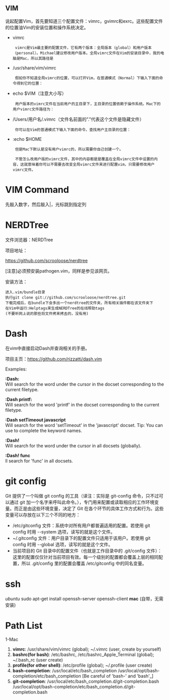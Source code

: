 ## VIM
说起配置Vim，首先要知道三个配置文件：vimrc，gvimrc和exrc。这些配置文件的位置油Vim的安装位置和操作系统决定。

* vimrc

       vimrc是Vim最主要的配置文件，它有两个版本：全局版本（global）和用户版本（personal）。Michael建议修改用户版本。全局vimrc文件在Vim的安装目录中，我的电脑是Mac，所以其路径是

* /usr/share/vim/vimrc

       假如你不知道全局vimrc的位置，可以打开Vim，在普通模式（Normal）下输入下面的命令得到它的位置：

* echo  $VIM（注意大小写）

       用户版本的vimrc文件在当前用户的主目录下，主目录的位置依赖于操作系统。Mac下的用户vimrc文件路径为：

* /Users/用户名/.vimrc（文件名前面的”.”代表这个文件是隐藏文件）

       你可以在Vim的普通模式下输入下面的命令，查找用户主目录的位置：

* :echo  $HOME

       但是Mac下默认是没有用户vimrc的，所以需要你自己创建一个。

       不管怎么改用户版的vimrc文件，其中的内容都是是覆盖在全局vimrc文件中设置的内容，这就意味着你可以不需要去改变全局vimrc文件来进行配置vim，只需要修改用户vimrc文件。

# VIM Command
先敲入数字，然后敲入|，光标跳到指定列

# NERDTree
文件浏览器：NERDTree

项目地址：

https://github.com/scrooloose/nerdtree

[注意]必须预安装pathogen.vim，同样是参见该网页。

安装方法：

    进入.vim/bundle目录
    执行git clone git://github.com/scrooloose/nerdtree.git
    下载完成后，在bundle下会多出一个nerdtree的文件夹，所有相关插件都在该文件夹下
    在Vim中运行:Helptags来生成NERDTree的在线帮助tags
    (不要听网上说的那些将文件拷来拷去的，没有用)

# Dash
在vim中直接启动Dash并查询相关的手册。

项目主页：https://github.com/rizzatti/dash.vim 

Examples:

**:Dash:**  
Will search for the word under the cursor in the docset corresponding to
the current filetype.

**:Dash printf:**  
Will search for the word 'printf' in the docset corresponding to the
current filetype.

**:Dash setTimeout javascript**  
Will search for the word 'setTimeout' in the 'javascript' docset.
Tip: You can use to complete the keyword names.

**:Dash!**  
Will search for the word under the cursor in all docsets (globally).

**:Dash! func**  
ll search for 'func' in all docsets.


# git config
Git 提供了一个叫做 git config 的工具（译注：实际是 git-config 命令，只不过可以通过 git 加一个名字来呼叫此命令。），专门用来配置或读取相应的工作环境变量。而正是由这些环境变量，决定了 Git 在各个环节的具体工作方式和行为。这些变量可以存放在以下三个不同的地方：

   * /etc/gitconfig 文件：系统中对所有用户都普遍适用的配置。若使用 git config 时用 --system 选项，读写的就是这个文件。
   * ~/.gitconfig 文件：用户目录下的配置文件只适用于该用户。若使用 git config 时用 --global 选项，读写的就是这个文件。
   * 当前项目的 Git 目录中的配置文件（也就是工作目录中的 .git/config 文件）：这里的配置仅仅针对当前项目有效。每一个级别的配置都会覆盖上层的相同配置，所以 .git/config 里的配置会覆盖 /etc/gitconfig 中的同名变量。

# ssh
*ubuntu* sudo apt-get install openssh-server openssh-client
**mac** (自带，无需安装)

# Path List
1-Mac  
 1. **vimrc**: /usr/share/vim/vimrc (global); ~/.vimrc (user, create by yourself)  
 1. **bashrc(for bash)**: /etc/bashrc, /etc/bashrc\_Apple\_Terminal (global); ~/.bash\_rc (user create)  
 1. **profile(for other shell)**: /etc/profile (global); ~/.profile (user create)  
 1. **bash-completion**: /usr/local/etc/bash\_completion /usr/local/opt/bash-completion/etc/bash\_completion [Be careful of 'bash-' and 'bash'\_]  
 1. **git-completion**: /usr/local/etc/bash\_completion.d/git-completion.bash /usr/local/opt/bash-completion/etc/bash\_completion.d/git-completion.bash  

